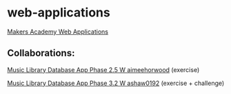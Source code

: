 # web-applications

[Makers Academy Web Applications](https://github.com/makersacademy/web-applications)


## Collaborations:

[Music Library Database App Phase 2.5 W aimeehorwood](https://github.com/aimeehorwood/music_library_database_app) (exercise)

[Music Library Database App Phase 3.2 W ashaw0192](https://github.com/ashaw0192/music_library_database_app_mawk4) (exercise + challenge)
